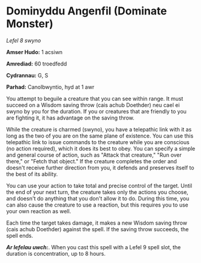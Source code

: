 # Dominyddu Angenfil (Dominate Monster)

*Lefel 8 swyno*

**Amser Hudo:** 1 acsiwn

**Amrediad:** 60 troedfedd

**Cydrannau:** G, S

**Parhad:** Canolbwyntio, hyd at 1 awr

You attempt to beguile a creature that you can see within range. It must succeed on a Wisdom saving throw (cais achub Doethder) neu cael ei swyno by you for the duration. If you or creatures that are friendly to you are fighting it, it has advantage on the saving throw.

While the creature is charmed (swyno), you have a telepathic link with it as long as the two of you are on the same plane of existence. You can use this telepathic link to issue commands to the creature while you are conscious (no action required), which it does its best to obey. You can specify a simple and general course of action, such as "Attack that creature," "Run over there," or "Fetch that object." If the creature completes the order and doesn't receive further direction from you, it defends and preserves itself to the best of its ability.

You can use your action to take total and precise control of the target. Until the end of your next turn, the creature takes only the actions you choose, and doesn't do anything that you don't allow it to do. During this time, you can also cause the creature to use a reaction, but this requires you to use your own reaction as well.

Each time the target takes damage, it makes a new Wisdom saving throw (cais achub Doethder) against the spell. If the saving throw succeeds, the spell ends.

***Ar lefelau uwch:***. When you cast this spell with a Lefel 9 spell slot, the duration is concentration, up to 8 hours.